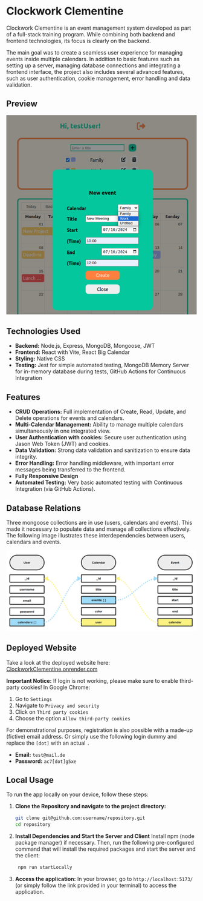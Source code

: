 # Clockwork Clementine

Clockwork Clementine is an event management system developed as part of a full-stack training program. While combining both backend and frontend technologies, its focus is clearly on the backend.

The main goal was to create a seamless user experience for managing events inside multiple calendars. In addition to basic features such as setting up a server, managing database connections and integrating a frontend interface, the project also includes several advanced features, such as user authentication, cookie management, error handling and data validation.

## Preview

<img src="./frontend/src/assets/screenshot2.png" width="600">

## Technologies Used

- **Backend:** Node.js, Express, MongoDB, Mongoose, JWT
- **Frontend:** React with Vite, React Big Calendar
- **Styling:** Native CSS
- **Testing:** Jest for simple automated testing, MongoDB Memory Server for in-memory database during tests, GitHub Actions for Continuous Integration

## Features

- **CRUD Operations:** Full implementation of Create, Read, Update, and Delete operations for events and calendars.
- **Multi-Calendar Management:** Ability to manage multiple calendars simultaneously in one integrated view.
- **User Authentication with cookies:** Secure user authentication using Jason Web Token (JWT) and cookies.
- **Data Validation:** Strong data validation and sanitization to ensure data integrity.
- **Error Handling:** Error handling middleware, with important error messages being transferred to the frontend.
- **Fully Responsive Design**
- **Automated Testing:** Very basic automated testing with Continuous Integration (via GitHub Actions).

## Database Relations

Three mongoose collections are in use (users, calendars and events). This made it necessary to populate data and manage all collections effectively. The following image illustrates these interdependencies between users, calendars and events.

<img src="./frontend/src/assets/screenshot.png" width="600">

## Deployed Website

Take a look at the deployed website here: [ClockworkClementine.onrender.com](https://ClockworkClementine.onrender.com/)

<!-- ### Important Notice -->

**Important Notice:** If login is not working, please make sure to enable third-party cookies! In Google Chrome:

1. Go to `Settings`
2. Navigate to `Privacy and security`
3. Click on `Third party cookies`
4. Choose the option `Allow third-party cookies`

<!-- ### Login without registration -->

For demonstrational purposes, registration is also possible with a made-up (fictive) email address. Or simply use the following login dummy and replace the `[dot]` with an actual `.`

- **Email:** `test@mail.de`
- **Password:** `ac7[dot]g5xe`

## Local Usage

To run the app locally on your device, follow these steps:

1. **Clone the Repository and navigate to the project directory:**

   ```bash
   git clone git@github.com:username/repository.git
   cd repository
   ```

2. **Install Dependencies and Start the Server and Client**
   Install npm (node package manager) if necessary. Then, run the following pre-configured command that will install the required packages and start the server and the client:

   ```javascript
    npm run startLocally
   ```

3. **Access the application:**
   In your browser, go to `http://localhost:5173/` (or simply follow the link provided in your terminal) to access the application.
